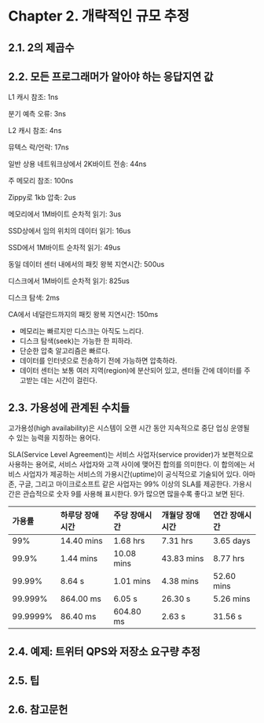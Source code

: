 # Chapter 2. 개략적인 규모 추정

## 2.1. 2의 제곱수

## 2.2. 모든 프로그래머가 알아야 하는 응답지연 값

L1 캐시 참조: 1ns

분기 예측 오류: 3ns

L2 캐시 참조: 4ns

뮤텍스 락/언락: 17ns

일반 상용 네트워크상에서 2K바이트 전송: 44ns

주 메모리 참조: 100ns

Zippy로 1kb 압축: 2us

메모리에서 1M바이트 순차적 읽기: 3us

SSD상에서 임의 위치의 데이터 읽기: 16us

SSD에서 1M바이트 순차적 읽기: 49us

동일 데이터 센터 내에서의 패킷 왕복 지연시간: 500us

디스크에서 1M바이트 순차적 읽기: 825us

디스크 탐색: 2ms

CA에서 네덜란드까지의 패킷 왕복 지연시간: 150ms

- 메모리는 빠르지만 디스크는 아직도 느리다.
- 디스크 탐색(seek)는 가능한 한 피하라.
- 단순한 압축 알고리즘은 빠르다.
- 데이터를 인터넷으로 전송하기 전에 가능하면 압축하라.
- 데이터 센터는 보통 여러 지역(region)에 분산되어 있고, 센터들 간에 데이터를 주고받는 데는 시간이 걸린다.

## 2.3. 가용성에 관계된 수치들

고가용성(high availability)은 시스템이 오랜 시간 동안 지속적으로 중단 업싱 운영될 수 있는 능력을 지칭하는 용어다.

SLA(Service Level Agreement)는 서비스 사업자(service provider)가 보편적으로 사용하는 용어로, 서비스 사업자와 고객 사이에 맺어진 합의를 의미한다. 이 합의에는 서비스 사업자가 제공하는 서비스의 가용시간(uptime)이 공식적으로 기술되어 있다. 아마존, 구글, 그리고 마이크로소프트 같은 사업자는 99% 이상의 SLA를 제공한다. 가용시간은 관습적으로 숫자 9를 사용해 표시한다. 9가 많으면 많을수록 좋다고 보면 된다.

|가용률|하루당 장애시간|주당 장애시간|개월당 장애시간|연간 장애시간|
|:-|:-|:-|:-|:-|
|99%|14.40 mins|1.68 hrs|7.31 hrs|3.65 days|
|99.9%|1.44 mins|10.08 mins|43.83 mins|8.77 hrs|
|99.99%|8.64 s|1.01 mins|4.38 mins|52.60 mins|
|99.999%|864.00 ms|6.05 s|26.30 s| 5.26 mins|
|99.9999%|86.40 ms|604.80 ms|2.63 s|31.56 s|

## 2.4. 예제: 트위터 QPS와 저장소 요구량 추정

## 2.5. 팁

## 2.6. 참고문헌
